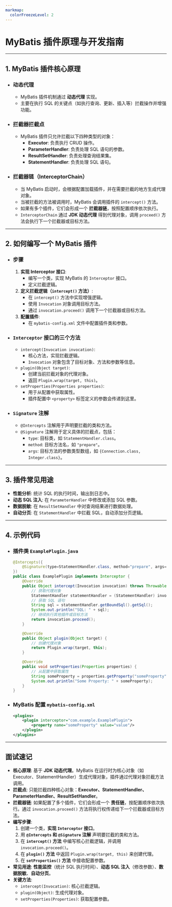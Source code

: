 ```yaml
---
markmap:
  colorFreezeLevel: 2
---
```


# MyBatis 插件原理与开发指南

---

## 1. MyBatis 插件核心原理

- ### 动态代理
  - MyBatis 插件机制通过 **动态代理** 实现。
  - 主要在执行 SQL 的关键点（如执行查询、更新、插入等）拦截操作并增强功能。
- ### 拦截器拦截点
  - MyBatis 插件只允许拦截以下四种类型的对象：
    - **Executor**: 负责执行 CRUD 操作。
    - **ParameterHandler**: 负责处理 SQL 语句的参数。
    - **ResultSetHandler**: 负责处理查询结果集。
    - **StatementHandler**: 负责处理 SQL 语句。
- ### 拦截器链（InterceptorChain）
  - 当 MyBatis 启动时，会根据配置加载插件，并在需要拦截的地方生成代理对象。
  - 当被拦截的方法被调用时，MyBatis 会调用插件的 `intercept()` 方法。
  - 如果有多个插件，它们会形成一个 **拦截器链**，按照配置顺序依次执行。
  - `InterceptorChain` 通过 **JDK 动态代理** 得到代理对象，调用 `proceed()` 方法会执行下一个拦截器或目标方法。

---

## 2. 如何编写一个 MyBatis 插件

- ### 步骤
  1.  **实现 Interceptor 接口**:
      - 编写一个类，实现 MyBatis 的 `Interceptor` 接口。
      - 定义拦截逻辑。
  2.  **定义拦截逻辑（`intercept()` 方法）**:
      - 在 `intercept()` 方法中实现增强逻辑。
      - 使用 `Invocation` 对象调用目标方法。
      - 通过 `invocation.proceed()` 调用下一个拦截器或目标方法。
  3.  **配置插件**:
      - 在 `mybatis-config.xml` 文件中配置插件类和参数。
- ### `Interceptor` 接口的三个方法
  - `intercept(Invocation invocation)`:
    - 核心方法，实现拦截逻辑。
    - `Invocation` 对象包含了目标对象、方法和参数等信息。
  - `plugin(Object target)`:
    - 创建当前拦截对象的代理对象。
    - 返回 `Plugin.wrap(target, this)`。
  - `setProperties(Properties properties)`:
    - 用于从配置中获取属性。
    - 插件配置中 `<property>` 标签定义的参数会传递到这里。
- ### `Signature` 注解
  - `@Intercepts` 注解用于声明要拦截的类和方法。
  - `@Signature` 注解用于定义具体的拦截点，包括：
    - `type`: 目标类，如 `StatementHandler.class`。
    - `method`: 目标方法名，如 `"prepare"`。
    - `args`: 目标方法的参数类型数组，如 `{Connection.class, Integer.class}`。

---

## 3. 插件常见用途

- **性能分析**: 统计 SQL 的执行时间，输出到日志中。
- **动态 SQL 注入**: 在 `ParameterHandler` 中修改或添加 SQL 参数。
- **数据脱敏**: 在 `ResultSetHandler` 中对查询结果进行数据处理。
- **自动分页**: 在 `StatementHandler` 中拦截 SQL，自动添加分页逻辑。

---

## 4. 示例代码

- ### 插件类 `ExamplePlugin.java`

  ```java
  @Intercepts({
      @Signature(type=StatementHandler.class, method="prepare", args={Connection.class, Integer.class})
  })
  public class ExamplePlugin implements Interceptor {
      @Override
      public Object intercept(Invocation invocation) throws Throwable {
          // 获取代理对象
          StatementHandler statementHandler = (StatementHandler) invocation.getTarget();
          // 获取 SQL 语句
          String sql = statementHandler.getBoundSql().getSql();
          System.out.println("SQL: " + sql);
          // 继续执行其他插件或目标方法
          return invocation.proceed();
      }

      @Override
      public Object plugin(Object target) {
          // 创建代理对象
          return Plugin.wrap(target, this);
      }

      @Override
      public void setProperties(Properties properties) {
          // 从配置中获取属性
          String someProperty = properties.getProperty("someProperty");
          System.out.println("Some Property: " + someProperty);
      }
  }
  ```

- ### MyBatis 配置 `mybatis-config.xml`

  ```xml
  <plugins>
      <plugin interceptor="com.example.ExamplePlugin">
          <property name="someProperty" value="value"/>
      </plugin>
  </plugins>
  ```

---

## 面试速记

- **核心原理**: 基于 **JDK 动态代理**。MyBatis 在运行时为核心对象（如 Executor、StatementHandler）生成代理对象，插件通过代理对象拦截方法调用。
- **拦截点**: 只能拦截四种核心对象：**Executor、StatementHandler、ParameterHandler、ResultSetHandler**。
- **拦截器链**: 如果配置了多个插件，它们会形成一个 **责任链**，按配置顺序依次执行。通过 `invocation.proceed()` 方法将执行权传递给下一个拦截器或目标方法。
- **编写步骤**:
  1.  创建一个类，**实现 `Interceptor` 接口**。
  2.  用 **`@Intercepts` 和 `@Signature` 注解** 声明要拦截的类和方法。
  3.  在 **`intercept()` 方法** 中编写核心拦截逻辑，并调用 `invocation.proceed()`。
  4.  在 **`plugin()` 方法** 中返回 `Plugin.wrap(target, this)` 来创建代理。
  5.  在 **`setProperties()` 方法** 中接收配置参数。
- **常见用途**: **性能监控**（统计 SQL 执行时间）、**动态 SQL 注入**（修改参数）、**数据脱敏**、**自动分页**。
- **关键方法**:
  - `intercept(Invocation)`: 核心拦截逻辑。
  - `plugin(Object)`: 生成代理对象。
  - `setProperties(Properties)`: 获取配置参数。
